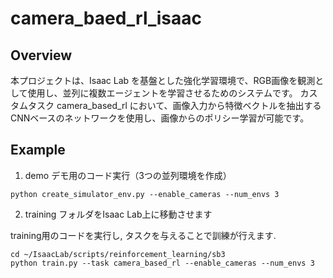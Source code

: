 # camera_baed_rl_isaac

## Overview
本プロジェクトは、Isaac Lab を基盤とした強化学習環境で、RGB画像を観測として使用し、並列に複数エージェントを学習させるためのシステムです。
カスタムタスク camera_based_rl において、画像入力から特徴ベクトルを抽出するCNNベースのネットワークを使用し、画像からのポリシー学習が可能です。

## Example

1. demo
デモ用のコード実行（3つの並列環境を作成）
```
python create_simulator_env.py --enable_cameras --num_envs 3
```

2. training
フォルダをIsaac Lab上に移動させます


training用のコードを実行し, タスクを与えることで訓練が行えます.
```
cd ~/IsaacLab/scripts/reinforcement_learning/sb3
python train.py --task camera_based_rl --enable_cameras --num_envs 3
```
